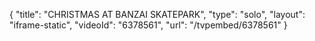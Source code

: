 {
    "title": "CHRISTMAS AT BANZAI SKATEPARK",
    "type": "solo",
    "layout": "iframe-static",
    "videoId": "6378561",
    "url": "\/tvpembed\/6378561"
}